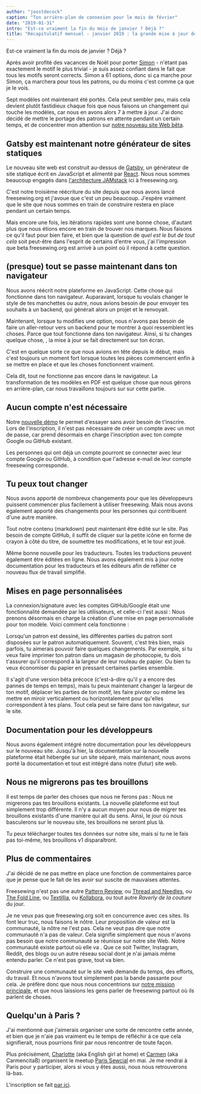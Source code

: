 ```yaml
---
author: "joostdecock"
caption: "Ton arrière-plan de connexion pour le mois de février"
date: "2019-01-31"
intro: "Est-ce vraiment la fin du mois de janvier ? Déjà ?"
title: "Récapitulatif mensuel - janvier 2019 : la grande mise à jour de la bêta."
---
```



Est-ce vraiment la fin du mois de janvier ? Déjà ?

Après avoir profité des vacances de Noël pour porter [Simon](/en/patterns/simon) - n'étant pas exactement le motif le plus trivial - je suis assez confiant dans le fait que tous les motifs seront corrects. Simon a 61 options, donc si ça marche pour Simon, ça marchera pour tous les patrons, ou du moins c'est comme ça que je le vois.

Sept modèles ont maintenant été portés. Cela peut sembler peu, mais cela devient plutôt fastidieux chaque fois que nous faisons un changement qui touche les modèles, car nous en avons alors 7 à mettre à jour. J'ai donc décidé de mettre le portage des patrons en attente pendant un certain temps, et de concentrer mon attention sur [notre nouveau site Web bêta](/en/).

## Gatsby est maintenant notre générateur de sites statiques

Le nouveau site web est construit au-dessus de [Gatsby](https://www.gatsbyjs.org/), un générateur de site statique écrit en JavaScript et alimenté par [React](https://reactjs.org/). Nous nous sommes beaucoup engagés dans [l'architecture JAMstack](/en/blog/freesewing-goes-jamstack) ici à freesewing.org.

C'est notre troisième réécriture du site depuis que nous avons lancé freesewing.org et j'avoue que c'est un peu beaucoup. J'espère vraiment que le site que nous sommes en train de construire restera en place pendant un certain temps.

Mais encore une fois, les itérations rapides sont une bonne chose, d'autant plus que nous étions encore en train de trouver nos marques. Nous faisons ce qu'il faut pour bien faire, et bien que la question de *quel est le but de tout cela* soit peut-être dans l'esprit de certains d'entre vous, j'ai l'impression que beta.freesewing.org est arrivé à un point où il répond à cette question.

## (presque) tout se passe maintenant dans ton navigateur

Nous avons réécrit notre plateforme en JavaScript. Cette chose qui fonctionne dans ton navigateur. Auparavant, lorsque tu voulais changer le style de tes manchettes ou autre, nous avions besoin de pour envoyer tes souhaits à un backend, qui générait alors un projet et le renvoyait.

Maintenant, lorsque tu modifies une option, nous n'avons pas besoin de faire un aller-retour vers un backend pour te montrer à quoi ressemblent les choses. Parce que tout fonctionne dans ton navigateur. Ainsi, si tu changes quelque chose, , la mise à jour se fait directement sur ton écran.

C'est en quelque sorte ce que nous avions en tête depuis le début, mais c'est toujours un moment fort lorsque toutes les pièces commencent enfin à se mettre en place et que les choses fonctionnent vraiment.

Cela dit, tout ne fonctionne pas encore dans le navigateur. La transformation de tes modèles en PDF est quelque chose que nous gérons en arrière-plan, car nous travaillons toujours sur sur cette partie.

## Aucun compte n'est nécessaire

Notre [nouvelle démo](https://beta.freesewing.org/en/demo) te permet d'essayer sans avoir besoin de t'inscrire. Lors de l'inscription, il n'est pas nécessaire de créer un compte avec un mot de passe, car prend désormais en charge l'inscription avec ton compte Google ou GitHub existant.

Les personnes qui ont déjà un compte pourront se connecter avec leur compte Google ou GitHub, à condition que l'adresse e-mail de leur compte freesewing corresponde.

## Tu peux tout changer

Nous avons apporté de nombreux changements pour que les développeurs puissent commencer plus facilement à utiliser freesewing. Mais nous avons également apporté des changements pour les personnes qui contribuent d'une autre manière.

Tout notre contenu (markdown) peut maintenant être édité sur le site. Pas besoin de compte GitHub, il suffit de cliquer sur la petite icône en forme de crayon à côté du titre, de soumettre tes modifications, et le tour est joué.

Même bonne nouvelle pour les traducteurs. Toutes les traductions peuvent également être éditées en ligne. Nous avons également mis à jour notre documentation pour les traducteurs et les éditeurs afin de refléter ce nouveau flux de travail simplifié.

## Mises en page personnalisées

La connexion/signature avec les comptes GitHub/Google était une fonctionnalité demandée par les utilisateurs, et celle-ci l'est aussi : Nous prenons désormais en charge la création d'une mise en page personnalisée pour ton modèle. Voici comment cela fonctionne :

Lorsqu'un patron est dessiné, les différentes parties du patron sont disposées sur le patron automatiquement. Souvent, c'est très bien, mais parfois, tu aimerais pouvoir faire quelques changements. Par exemple, si tu veux faire imprimer ton patron dans un magasin de photocopie, tu dois t'assurer qu'il correspond à la largeur de leur rouleau de papier. Ou bien tu veux économiser du papier en pressant certaines parties ensemble.

Il s'agit d'une version bêta précoce (c'est-à-dire qu'il y a encore des pannes de temps en temps), mais tu peux maintenant changer la largeur de ton motif, déplacer les parties de ton motif, les faire pivoter ou même les mettre en miroir verticalement ou horizontalement pour qu'elles correspondent à tes plans. Tout cela peut se faire dans ton navigateur, sur le site.

## Documentation pour les développeurs

Nous avons également intégré notre documentation pour les développeurs sur le nouveau site. Jusqu'à hier, la documentation sur la nouvelle plateforme était hébergée sur un site séparé, mais maintenant, nous avons porté la documentation et tout est intégré dans notre (futur) site web.

## Nous ne migrerons pas tes brouillons

Il est temps de parler des choses que nous ne ferons pas : Nous ne migrerons pas tes brouillons existants. La nouvelle plateforme est tout simplement trop différente. Il n'y a aucun moyen pour nous de migrer tes brouillons existants d'une manière qui ait du sens. Ainsi, le jour où nous basculerons sur le nouveau site, tes brouillons ne seront plus là.

Tu peux télécharger toutes tes données sur notre site, mais si tu ne le fais pas toi-même, tes brouillons v1 disparaîtront.

## Plus de commentaires

J'ai décidé de ne pas mettre en place une fonction de commentaires parce que je pense que le fait de les avoir sur suscite de mauvaises attentes.

Freesewing n'est pas une autre [Pattern Review](https://sewing.patternreview.com/), ou [Thread and Needles](https://www.threadandneedles.org/), ou [The Fold Line](https://thefoldline.com/), ou [Textillia](https://www.textillia.com/), ou [Kollabora](http://www.kollabora.com/), ou tout autre *Raverly de la couture* du jour.

Je ne veux pas que freesewing.org soit en concurrence avec ces sites. Ils font leur truc, nous faisons le nôtre. Leur proposition de valeur est la communauté, la nôtre ne l'est pas. Cela ne veut pas dire que notre communauté n'a pas de valeur. Cela signifie simplement que nous n'avons pas besoin que notre communauté se réunisse sur notre site Web. Notre communauté existe partout où elle va . Que ce soit Twitter, Instagram, Reddit, des blogs ou un autre réseau social dont je n'ai jamais même entendu parler. Ce n'est pas grave, tout va bien.

Construire une communauté sur le site web demande du temps, des efforts, du travail. Et nous n'avons tout simplement pas la bande passante pour cela. Je préfère donc que nous nous concentrions sur [notre mission principale](/en/docs/faq/#whats-your-end-game), et que nous laissions les gens parler de freesewing partout où ils parlent de choses.

## Quelqu'un à Paris ?

J'ai mentionné que j'aimerais organiser une sorte de rencontre cette année, et bien que je n'aie pas vraiment eu le temps de réfléchir à ce que cela signifierait, nous pourrions finir par nous rencontrer de toute façon.

Plus précisément, [Charlotte](https://englishgirlathome.com/) (aka English girl at home) et [Carmen](https://www.carmencitab.com/) (aka CarmencitaB) organisent le meetup [Paris Sewcial](https://englishgirlathome.com/2019/01/23/paris-sewcial-paris-coud-2019-registration-open/) en mai. Je me rendrai à Paris pour y participer, alors si vous y êtes aussi, nous nous retrouverons là-bas.

L'inscription se fait [par ici](https://www.eventbrite.co.uk/e/paris-sewcial-paris-coud-registration-54520802187). 


